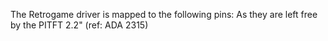 The Retrogame driver is mapped to the following pins:
As they are left free by the PITFT 2.2" (ref: ADA 2315)